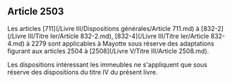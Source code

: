 Article 2503
----
Les articles [711](/Livre III/Dispositions générales/Article 711.md) à [832-2](/Livre III/Titre Ier/Article 832-2.md), [832-4](/Livre III/Titre Ier/Article 832-4.md) à 2279 sont applicables à Mayotte sous réserve
des adaptations figurant aux articles 2504 à [2508](/Livre V/Titre III/Article 2508.md).

Les dispositions intéressant les immeubles ne s'appliquent que sous réserve des
dispositions du titre IV du présent livre.
